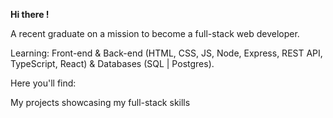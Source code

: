 **Hi there !**

A recent graduate on a mission to become a full-stack web developer.

Learning: Front-end & Back-end (HTML, CSS, JS, Node, Express, REST API, TypeScript, React) & Databases (SQL | Postgres).

Here you'll find:

My projects showcasing my full-stack skills

<!---
deividasdul/deividasdul is a ✨ special ✨ repository because its `README.md` (this file) appears on your GitHub profile.
You can click the Preview link to take a look at your changes.
--->
